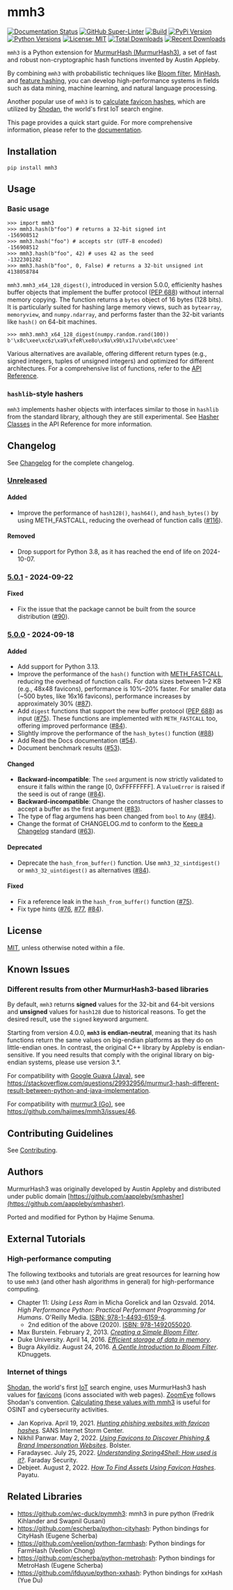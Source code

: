 # mmh3

[![Documentation Status](https://readthedocs.org/projects/mmh3/badge/?version=stable)](https://mmh3.readthedocs.io/en/stable/)
[![GitHub Super-Linter](https://github.com/hajimes/mmh3/actions/workflows/superlinter.yml/badge.svg?branch=master)](https://github.com/hajimes/mmh3/actions?query=workflow%3ASuper-Linter+branch%3Amaster)
[![Build](https://github.com/hajimes/mmh3/actions/workflows/build.yml/badge.svg?branch=master)](https://github.com/hajimes/mmh3/actions/workflows/build.yml?branch=master)
[![PyPi Version](https://img.shields.io/pypi/v/mmh3.svg?style=flat-square&logo=pypi&logoColor=white)](https://pypi.org/project/mmh3/)
[![Python Versions](https://img.shields.io/pypi/pyversions/mmh3.svg)](https://pypi.org/project/mmh3/)
[![License: MIT](https://img.shields.io/badge/License-MIT-green.svg)](https://opensource.org/license/mit/)
[![Total Downloads](https://static.pepy.tech/badge/mmh3)](https://pepy.tech/projects/mmh3?versions=*%2C5.*%2C4.*%2C3.*%2C2.*)
[![Recent Downloads](https://static.pepy.tech/badge/mmh3/month)](https://pepy.tech/projects/mmh3?versions=*%2C5.*%2C4.*%2C3.*%2C2.*)

`mmh3` is a Python extension for
[MurmurHash (MurmurHash3)](https://en.wikipedia.org/wiki/MurmurHash), a set of
fast and robust non-cryptographic hash functions invented by Austin Appleby.

By combining `mmh3` with probabilistic techniques like
[Bloom filter](https://en.wikipedia.org/wiki/Bloom_filter),
[MinHash](https://en.wikipedia.org/wiki/MinHash), and
[feature hashing](https://en.wikipedia.org/wiki/Feature_hashing), you can
develop high-performance systems in fields such as data mining, machine
learning, and natural language processing.

Another popular use of `mmh3` is to
[calculate favicon hashes](https://gist.github.com/yehgdotnet/b9dfc618108d2f05845c4d8e28c5fc6a),
which are utilized by [Shodan](https://www.shodan.io), the world's first IoT
search engine.

This page provides a quick start guide. For more comprehensive information,
please refer to the [documentation](https://mmh3.readthedocs.io/en/latest/).

## Installation

```shell
pip install mmh3
```

## Usage

### Basic usage

```pycon
>>> import mmh3
>>> mmh3.hash(b"foo") # returns a 32-bit signed int
-156908512
>>> mmh3.hash("foo") # accepts str (UTF-8 encoded)
-156908512
>>> mmh3.hash(b"foo", 42) # uses 42 as the seed
-1322301282
>>> mmh3.hash(b"foo", 0, False) # returns a 32-bit unsigned int
4138058784
```

`mmh3.mmh3_x64_128_digest()`, introduced in version 5.0.0, efficienlty hashes
buffer objects that implement the buffer protocol
([PEP 688](https://peps.python.org/pep-0688/)) without internal memory copying.
The function returns a `bytes` object of 16 bytes (128 bits). It is
particularly suited for hashing large memory views, such as
`bytearray`, `memoryview`, and `numpy.ndarray`, and performs faster than
the 32-bit variants like `hash()` on 64-bit machines.

```pycon
>>> mmh3.mmh3_x64_128_digest(numpy.random.rand(100))
b'\x8c\xee\xc6z\xa9\xfeR\xe8o\x9a\x9b\x17u\xbe\xdc\xee'
```

Various alternatives are available, offering different return types (e.g.,
signed integers, tuples of unsigned integers) and optimized for different
architectures. For a comprehensive list of functions, refer to the
[API Reference](https://mmh3.readthedocs.io/en/latest/api.html).

### `hashlib`-style hashers

`mmh3` implements hasher objects with interfaces similar to those in `hashlib`
from the standard library, although they are still experimental. See
[Hasher Classes](https://mmh3.readthedocs.io/en/latest/api.html#hasher-classes)
in the API Reference for more information.

## Changelog

See [Changelog](https://mmh3.readthedocs.io/en/latest/changelog.html) for the
complete changelog.

### [Unreleased]

#### Added

- Improve the performance of `hash128()`, `hash64()`, and `hash_bytes()`
  by using METH_FASTCALL, reducing the overhead of function calls
  ([#116](https://github.com/hajimes/mmh3/pull/116)).

#### Removed

- Drop support for Python 3.8, as it has reached the end of life on 2024-10-07.

### [5.0.1] - 2024-09-22

#### Fixed

- Fix the issue that the package cannot be built from the source distribution
  ([#90](https://github.com/hajimes/mmh3/issues/90)).

### [5.0.0] - 2024-09-18

#### Added

- Add support for Python 3.13.
- Improve the performance of the `hash()` function with
  [METH_FASTCALL](https://docs.python.org/3/c-api/structures.html#c.METH_FASTCALL),
  reducing the overhead of function calls. For data sizes between 1–2 KB
  (e.g., 48x48 favicons), performance is 10%–20% faster. For smaller data
  (~500 bytes, like 16x16 favicons), performance increases by approximately 30%
  ([#87](https://github.com/hajimes/mmh3/pull/87)).
- Add `digest` functions that support the new buffer protocol
  ([PEP 688](https://peps.python.org/pep-0688/)) as input
  ([#75](https://github.com/hajimes/mmh3/pull/75)).
  These functions are implemented with `METH_FASTCALL` too, offering improved
  performance ([#84](https://github.com/hajimes/mmh3/pull/84)).
- Slightly improve the performance of the `hash_bytes()` function
  ([#88](https://github.com/hajimes/mmh3/pull/88))
- Add Read the Docs documentation
  ([#54](https://github.com/hajimes/mmh3/issues/54)).
- Document benchmark results
  ([#53](https://github.com/hajimes/mmh3/issues/53)).

#### Changed

- **Backward-incompatible**: The `seed` argument is now strictly validated to
  ensure it falls within the range [0, 0xFFFFFFFF]. A `ValueError` is raised
  if the seed is out of range ([#84](https://github.com/hajimes/mmh3/pull/84)).
- **Backward-incompatible**: Change the constructors of hasher classes to
  accept a buffer as the first argument
  ([#83](https://github.com/hajimes/mmh3/pull/83)).
- The type of flag argumens has been changed from `bool` to `Any`
  ([#84](https://github.com/hajimes/mmh3/pull/84)).
- Change the format of CHANGELOG.md to conform to the
  [Keep a Changelog](https://keepachangelog.com/en/1.1.0/) standard
  ([#63](https://github.com/hajimes/mmh3/pull/63)).

#### Deprecated

- Deprecate the `hash_from_buffer()` function.
  Use `mmh3_32_sintdigest()` or `mmh3_32_uintdigest()` as alternatives
  ([#84](https://github.com/hajimes/mmh3/pull/84)).

#### Fixed

- Fix a reference leak in the `hash_from_buffer()` function
  ([#75](https://github.com/hajimes/mmh3/pull/75)).
- Fix type hints ([#76](https://github.com/hajimes/mmh3/pull/76),
  [#77](https://github.com/hajimes/mmh3/pull/77),
  [#84](https://github.com/hajimes/mmh3/pull/84)).

## License

[MIT](https://github.com/hajimes/mmh3/blob/master/LICENSE), unless otherwise
noted within a file.

## Known Issues

### Different results from other MurmurHash3-based libraries

By default, `mmh3` returns **signed** values for the 32-bit and 64-bit versions
and **unsigned** values for `hash128` due to historical reasons. To get the
desired result, use the `signed` keyword argument.

Starting from version 4.0.0, **`mmh3` is endian-neutral**, meaning that its
hash functions return the same values on big-endian platforms as they do on
little-endian ones. In contrast, the original C++ library by Appleby is
endian-sensitive. If you need results that comply with the original library on
big-endian systems, please use version 3.\*.

For compatibility with [Google Guava (Java)](https://github.com/google/guava),
see
<https://stackoverflow.com/questions/29932956/murmur3-hash-different-result-between-python-and-java-implementation>.

For compatibility with
[murmur3 (Go)](https://pkg.go.dev/github.com/spaolacci/murmur3), see
<https://github.com/hajimes/mmh3/issues/46>.

## Contributing Guidelines

See [Contributing](https://mmh3.readthedocs.io/en/latest/CONTRIBUTING.html).

## Authors

MurmurHash3 was originally developed by Austin Appleby and distributed under
public domain
[https://github.com/aappleby/smhasher](https://github.com/aappleby/smhasher).

Ported and modified for Python by Hajime Senuma.

## External Tutorials

### High-performance computing

The following textbooks and tutorials are great resources for learning how to
use `mmh3` (and other hash algorithms in general) for high-performance computing.

- Chapter 11: _Using Less Ram_ in Micha Gorelick and Ian Ozsvald. 2014. _High
  Performance Python: Practical Performant Programming for Humans_. O'Reilly
  Media. [ISBN: 978-1-4493-6159-4](https://www.amazon.com/dp/1449361595).
  - 2nd edition of the above (2020).
    [ISBN: 978-1492055020](https://www.amazon.com/dp/1492055026).
- Max Burstein. February 2, 2013.
  _[Creating a Simple Bloom Filter](http://www.maxburstein.com/blog/creating-a-simple-bloom-filter/)_.
- Duke University. April 14, 2016.
  _[Efficient storage of data in memory](http://people.duke.edu/~ccc14/sta-663-2016/20B_Big_Data_Structures.html)_.
- Bugra Akyildiz. August 24, 2016.
  _[A Gentle Introduction to Bloom Filter](https://www.kdnuggets.com/2016/08/gentle-introduction-bloom-filter.html)_.
  KDnuggets.

### Internet of things

[Shodan](https://www.shodan.io), the world's first
[IoT](https://en.wikipedia.org/wiki/Internet_of_things) search engine, uses
MurmurHash3 hash values for [favicons](https://en.wikipedia.org/wiki/Favicon)
(icons associated with web pages). [ZoomEye](https://www.zoomeye.org) follows
Shodan's convention.
[Calculating these values with mmh3](https://gist.github.com/yehgdotnet/b9dfc618108d2f05845c4d8e28c5fc6a)
is useful for OSINT and cybersecurity activities.

- Jan Kopriva. April 19, 2021.
  _[Hunting phishing websites with favicon hashes](https://isc.sans.edu/diary/Hunting+phishing+websites+with+favicon+hashes/27326)_.
  SANS Internet Storm Center.
- Nikhil Panwar. May 2, 2022.
  _[Using Favicons to Discover Phishing & Brand Impersonation Websites](https://bolster.ai/blog/how-to-use-favicons-to-find-phishing-websites)_.
  Bolster.
- Faradaysec. July 25, 2022.
  _[Understanding Spring4Shell: How used is it?](https://faradaysec.com/understanding-spring4shell/)_.
  Faraday Security.
- Debjeet. August 2, 2022.
  _[How To Find Assets Using Favicon Hashes](https://payatu.com/blog/favicon-hash/)_.
  Payatu.

## Related Libraries

- <https://github.com/wc-duck/pymmh3>: mmh3 in pure python (Fredrik Kihlander
  and Swapnil Gusani)
- <https://github.com/escherba/python-cityhash>: Python bindings for CityHash
  (Eugene Scherba)
- <https://github.com/veelion/python-farmhash>: Python bindings for FarmHash
  (Veelion Chong)
- <https://github.com/escherba/python-metrohash>: Python bindings for MetroHash
  (Eugene Scherba)
- <https://github.com/ifduyue/python-xxhash>: Python bindings for xxHash (Yue
  Du)

[Unreleased]: https://github.com/hajimes/mmh3/compare/v5.0.1...HEAD
[5.0.1]: https://github.com/hajimes/mmh3/compare/v5.0.0...v5.0.1
[5.0.0]: https://github.com/hajimes/mmh3/compare/v4.1.0...v5.0.0
